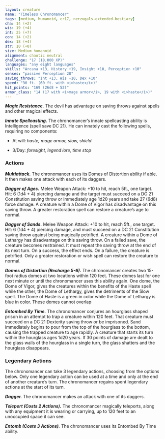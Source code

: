```yaml
---
layout: creature
name: "Timeless Chronomancer"
tags: [medium, humanoid, cr17, nerzugals-extended-bestiary]
cha: 14 (+2)
wis: 19 (+4)
int: 25 (+7)
con: 14 (+2)
dex: 18 (+4)
str: 10 (+0)
size: Medium humanoid
alignment: chaotic neutral
challenge: "17 (18,000 XP)"
languages: "any eight languages"
skills: "Arcana +13, History +19, Insight +10, Perception +10"
senses: "passive Perception 20"
saving_throws: "Int +13, Wis +10, Dex +10"
speed: "30 ft. (60 ft. with <i>haste</i>)"
hit_points: "169 (26d8 + 52)"
armor_class: "14 (17 with <i>mage armor</i>, 19 with <i>haste</i>)"
---
```


***Magic Resistance.*** The devil has advantage on saving
throws against spells and other magical effects.

***Innate Spellcasting.*** The chronomancer’s innate
spellcasting ability is Intelligence (spell save DC 21).
He can innately cast the following spells, requiring no
components:

* At will: <i>haste, mage armor, slow, shield</i>

* 3/Day: <i>foresight, legend lore, time stop</i>

### Actions

***Multiattack.*** The chronomancer uses its Domes of
Distortion ability if able. It then makes one attack with
each of its daggers.

***Dagger of Ages.*** Melee Weapon Attack: +10 to hit,
reach 5ft., one target. Hit: 6 (1d4 + 4) piercing damage
and the target must succeed on a DC 21 Constitution
saving throw or immediately age 1d20 years and take
27 (6d8) force damage. A creature within a Dome of
Vigor has disadvantage on this saving throw. A greater
restoration spell can restore a creature’s age to normal.

***Dagger of Sands.*** Melee Weapon Attack: +10 to hit,
reach 5ft., one target. Hit: 6 (1d4 + 4) piercing
damage, and must succeed on a DC 21 Constitution
saving throw against being magically petrified. A
creature within a Dome of Lethargy has disadvantage
on this saving throw. On a failed save, the creature
becomes restrained. It must repeat the saving throw at
the end of its next turn. On a success, the effect ends.
On a failure, the creature is petrified. Only a greater
restoration or wish spell can restore the creature to
normal.

***Domes of Distortion (Recharge 5-6).*** The chronomancer
creates two 15-foot radius domes at two locations
within 120 feet. These domes last for one next minute
or until the chronomancer uses this ability again. One
dome, the Dome of Vigor, gives the creatures within
the benefits of the Haste spell while the other, the
Dome of Lethargy, gives the detriments of the Slow
spell. The Dome of Haste is a green in color while the
Dome of Lethargy is blue in color. These domes cannot
overlap

***Entombed By Time.*** The chronomancer conjures an
hourglass shaped prison in an attempt to trap a
creature within 120 feet. That creature must succeed
on a DC 21 Dexterity saving throw or be imprisoned.
Sand immediately begins to pour from the top of the
hourglass to the bottom, causing the trapped creature
to age rapidly. A creature that starts its turn within the
hourglass ages 1d20 years. If 30 points of damage are
dealt to the glass walls of the hourglass in a single turn,
the glass shatters and the hourglass disappears.

### Legendary Actions

The chronomancer can take 3 legendary actions,
choosing from the options below. Only one legendary
action can be used at a time and only at the end of
another creature’s turn. The chronomancer regains
spent legendary actions at the start of its turn.

***Dagger.*** The chronomancer makes an attack with one of
its daggers.

***Teleport (Costs 2 Actions).*** The chronomancer magically
teleports, along with any equipment it is wearing or
carrying, up to 120 feet to an unoccupied space it can
see.

***Entomb (Costs 3 Actions).*** The chronomancer uses its
Entombed By Time ability.
